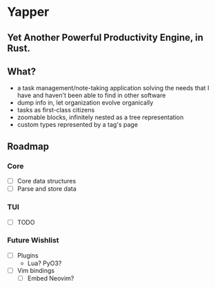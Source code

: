 # Yapper
## Yet Another Powerful Productivity Engine, in Rust.
## What?
- a task management/note-taking application solving the needs that I have and haven't been able to find in other software
- dump info in, let organization evolve organically
- tasks as first-class citizens
- zoomable blocks, infinitely nested as a tree representation
- custom types represented by a tag's page

## Roadmap
### Core
- [ ] Core data structures
- [ ] Parse and store data

### TUI
- [ ] TODO

### Future Wishlist
- [ ] Plugins
  - Lua? PyO3?
- [ ] Vim bindings
  - [ ] Embed Neovim?

